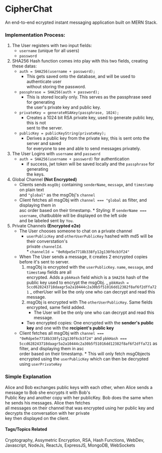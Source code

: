 # CipherChat

An end-to-end ecrypted instant messaging application built on MERN Stack.

### Implementation Process:

1. The User registers with two input fields:
   - `username` (unique for all users)
   - `password`
2. SHA256 Hash function comes into play with this two fields, creating these datas:
   - `auth = SHA256(username + password);`
     - This gets saved onto the database, and will be used to authenticate user  
       without storing the password.
   - `passphrase = SHA256(auth + password);`
     - This is stored locally only. This serves as the passphrase seed for generating  
       the user's private key and public key.
   - `privateKey = generateRSAKey(passphrase, 1024);`
     - Creates a 1024 bit RSA private key, used to generate public key, this is not  
       sent to the server.
   - `publicKey = publicKeyString(privateKey);`
     - Derives a public key from the private key, this is sent onto the server and saved  
       for everyone to see and able to send messages privately.
3. The User Logins with `username` and `password`
   - `auth = SHA256(username + password)` for authentication
     - if success, jwt token will be saved locally and the `passphrase` for generating  
       the keys.
4. Global Channel **(Not Encrypted)**
   - Clients sends `msgObj` containing `senderName`, `message`, and `timestamp` on plain text  
     and `"global"` as the msgObj's `channel`
   - Client fetches all msgObj with `channel === "global` as filter, and displaying them in  
     asc order based on their timestamp. \* Styling: If `senderName === username`, chatbubble will be displayed on the left side  
      and be labeled sent by `You`.
5. Private Channels **(Encrypted e2e)**
   - The User chooses someone to chat on a private channel
     - `userPublicKey` and `otherUserPublicKey` hashed with md5 will be their converstation's  
       private `channelId`.  
        \* `channelId = "0eRdpe5e7718b338fy12g130f6cb3f24"`
   - When The User sends a message, it creates 2 encrypted copies before it's sent to server.
     1. msgObj is encrypted with the `userPublicKey`. `name`, `message`, and `timestamp` fields are all  
        encrypted. Adds a `pbkHash` field which is a `SHA256` hash of the public key used to encrypt the msgObj.
        _ `pbkHash = 5ccd628243718daagr5a2a10444c2a30b5f51016dd12382f8af6f2dffa721`
        _ otherUser will be the only one who can decrypt and read this message.
     2. msgObj is encrypted with The `otherUserPublicKey`. Same fields encrypted, same field added.
        - The User will be the only one who can decrypt and read this message.
     - Two encrypted copies: One encrypted with the **sender's public key** and one with the **recipient's public key**
   - Client fetches all msgObj with `channel === "0eRdpe5e7718b338fy12g130f6cb3f24"` and `pbkHash === 5ccd628243718daagr5a2a10444c2a30b5f51016dd12382f8af6f2dffa721` as filter, and displaying them in asc  
     order based on their timestamp. \* This will only fetch msgObjects encrypted using the `userPublicKey` which can then be decrypted  
      using `userPrivateKey`

### Simple Explanation

Alice and Bob exchanges public keys with each other, when Alice sends a message to Bob she encrypts it with Bob's  
Public Key and another copy with her publicKey. Bob does the same when he sends his messages. Alice then fetches   
all messages on their channel that was encrypted using her public key and decrypts the conversation with her private  
key then displayed on the client.

#### Tags/Topics Related

Cryptography, Assymetric Encryption, RSA, Hash Functions, WebDev, Javascript, NodeJs, ReactJs, ExpressJS, MongoDB, WebSockets
